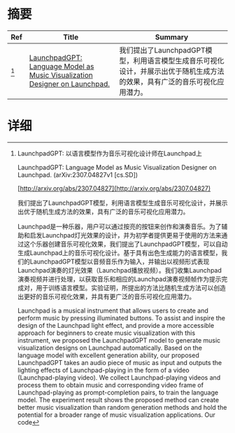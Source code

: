 # 摘要

| Ref | Title | Summary |
| --- | --- | --- |
| [^1] | [LaunchpadGPT: Language Model as Music Visualization Designer on Launchpad.](http://arxiv.org/abs/2307.04827) | 我们提出了LaunchpadGPT模型，利用语言模型生成音乐可视化设计，并展示出优于随机生成方法的效果，具有广泛的音乐可视化应用潜力。 |

# 详细

[^1]: LaunchpadGPT: 以语言模型作为音乐可视化设计师在Launchpad上

    LaunchpadGPT: Language Model as Music Visualization Designer on Launchpad. (arXiv:2307.04827v1 [cs.SD])

    [http://arxiv.org/abs/2307.04827](http://arxiv.org/abs/2307.04827)

    我们提出了LaunchpadGPT模型，利用语言模型生成音乐可视化设计，并展示出优于随机生成方法的效果，具有广泛的音乐可视化应用潜力。

    

    Launchpad是一种乐器，用户可以通过按亮的按钮来创作和演奏音乐。为了辅助和启发Launchpad灯光效果的设计，并为初学者提供更易于使用的方法来通过这个乐器创建音乐可视化效果，我们提出了LaunchpadGPT模型，可以自动生成Launchpad上的音乐可视化设计。基于具有出色生成能力的语言模型，我们的LaunchpadGPT模型以音频音乐作为输入，并输出以视频形式表现Launchpad演奏的灯光效果（Launchpad播放视频）。我们收集Launchpad演奏视频并进行处理，以获取音乐和相应的Launchpad演奏视频帧作为提示完成对，用于训练语言模型。实验证明，所提出的方法比随机生成方法可以创造出更好的音乐可视化效果，并具有更广泛的音乐可视化应用潜力。

    Launchpad is a musical instrument that allows users to create and perform music by pressing illuminated buttons. To assist and inspire the design of the Launchpad light effect, and provide a more accessible approach for beginners to create music visualization with this instrument, we proposed the LaunchpadGPT model to generate music visualization designs on Launchpad automatically. Based on the language model with excellent generation ability, our proposed LaunchpadGPT takes an audio piece of music as input and outputs the lighting effects of Launchpad-playing in the form of a video (Launchpad-playing video). We collect Launchpad-playing videos and process them to obtain music and corresponding video frame of Launchpad-playing as prompt-completion pairs, to train the language model. The experiment result shows the proposed method can create better music visualization than random generation methods and hold the potential for a broader range of music visualization applications. Our code 
    

